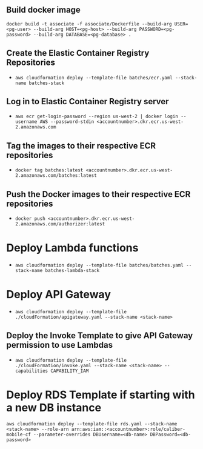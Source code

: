 ## Build docker image

`docker build -t associate -f associate/Dockerfile --build-arg USER=<pg-user> --build-arg HOST=<pg-host> --build-arg PASSWORD=<pg-password> --build-arg DATABASE=<pg-database> .`

## Create the Elastic Container Registry Repositories

- `aws cloudformation deploy --template-file batches/ecr.yaml --stack-name batches-stack `

## Log in to Elastic Container Registry server

- `aws ecr get-login-password --region us-west-2 | docker login --username AWS --password-stdin <accountnumber>.dkr.ecr.us-west-2.amazonaws.com`

## Tag the images to their respective ECR repositories

- `docker tag batches:latest <accountnumber>.dkr.ecr.us-west-2.amazonaws.com/batches:latest`

## Push the Docker images to their respective ECR repositories

- `docker push <accountnumber>.dkr.ecr.us-west-2.amazonaws.com/authorizer:latest`

# Deploy Lambda functions

- `aws cloudformation deploy --template-file batches/batches.yaml --stack-name batches-lambda-stack`

# Deploy API Gateway

- `aws cloudformation deploy --template-file ./cloudFormation/apigateway.yaml --stack-name <stack-name>`

## Deploy the Invoke Template to give API Gateway permission to use Lambdas

- `aws cloudformation deploy --template-file ./cloudFormation/invoke.yaml --stack-name <stack-name> --capabilities CAPABILITY_IAM`

# Deploy RDS Template if starting with a new DB instance

`aws cloudformation deploy --template-file rds.yaml --stack-name <stack-name> --role-arn arn:aws:iam::<accountnumber>:role/caliber-mobile-cf --parameter-overrides DBUsername=<db-name> DBPassword=<db-password>`
